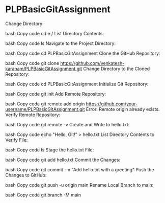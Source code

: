 # PLPBasicGitAssignment

Change Directory:

bash
Copy code
cd e:/
List Directory Contents:

bash
Copy code
ls
Navigate to the Project Directory:

bash
Copy code
cd PLPBasicGitAssignment
Clone the GitHub Repository:

bash
Copy code
git clone https://github.com/venkatesh-karanam/PLPBasicGitAssignment.git
Change Directory to the Cloned Repository:

bash
Copy code
cd PLPBasicGitAssignment
Initialize Git Repository:

bash
Copy code
git init
Add Remote Repository:

bash
Copy code
git remote add origin https://github.com/your-username/PLPBasicGitAssignment.git
Error: Remote origin already exists.
Verify Remote Repository:

bash
Copy code
git remote -v
Create and Write to hello.txt:

bash
Copy code
echo "Hello, Git!" > hello.txt
List Directory Contents to Verify File:

bash
Copy code
ls
Stage the hello.txt File:

bash
Copy code
git add hello.txt
Commit the Changes:

bash
Copy code
git commit -m "Add hello.txt with a greeting"
Push the Changes to GitHub:

bash
Copy code
git push -u origin main
Rename Local Branch to main:

bash
Copy code
git branch -M main





